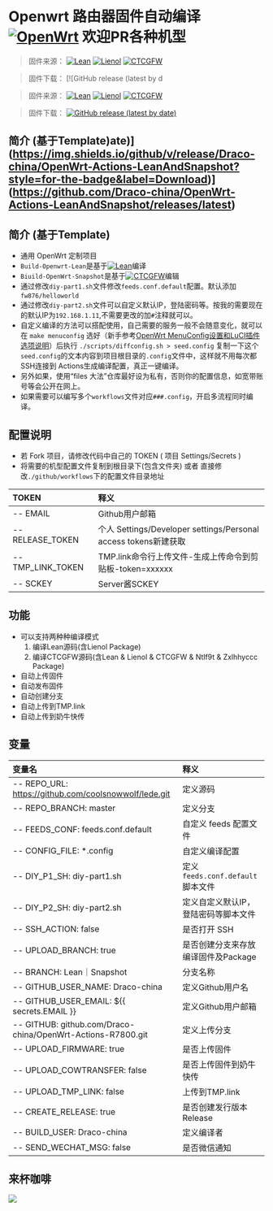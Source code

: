 # Openwrt 路由器固件自动编译 [![OpenWrt](https://img.shields.io/badge/From-OpenWrt-blue.svg?style=for-the-badge&logo=appveyor)](https://github.com/openwrt/openwrt) 欢迎PR各种机型

>固件来源：
[![Lean](https://img.shields.io/badge/Lede-Lean-red.svg?style=flat&logo=appveyor)](https://github.com/coolsnowwolf/lede)
[![Lienol](https://img.shields.io/badge/Package-Lienol-blueviolet.svg?style=flat&logo=appveyor)](https://github.com/Lienol/openwrt-package)
[![CTCGFW](https://img.shields.io/badge/OpenWrt-CTCGFW-orange.svg?style=flat&logo=appveyor)](https://github.com/project-openwrt/openwrt)

>固件下载：
[![GitHub release (latest by d

>固件来源：
[![Lean](https://img.shields.io/badge/Lede-Lean-red.svg?style=flat&logo=appveyor)](https://github.com/coolsnowwolf/lede)
[![Lienol](https://img.shields.io/badge/Package-Lienol-blueviolet.svg?style=flat&logo=appveyor)](https://github.com/Lienol/openwrt-package)
[![CTCGFW](https://img.shields.io/badge/OpenWrt-CTCGFW-orange.svg?style=flat&logo=appveyor)](https://github.com/project-openwrt/openwrt)

>固件下载：
[![GitHub release (latest by date)](https://img.shields.io/github/v/release/Draco-china/OpenWrt-Actions-LeanAndSnapshot?style=for-the-badge&label=Download)](https://github.com/Draco-china/OpenWrt-Actions-LeanAndSnapshot/releases/latest)


## 简介 (基于Template)ate)](https://img.shields.io/github/v/release/Draco-china/OpenWrt-Actions-LeanAndSnapshot?style=for-the-badge&label=Download)](https://github.com/Draco-china/OpenWrt-Actions-LeanAndSnapshot/releases/latest)


## 简介 (基于Template)

- 通用 OpenWrt 定制项目
- `Build-Openwrt-Lean`是基于[![Lean](https://img.shields.io/badge/Lede-Lean-red.svg?style=flat&logo=appveyor)](https://github.com/coolsnowwolf/lede)编译
- `Biuild-OpenWrt-Snapshot`是基于[![CTCGFW](https://img.shields.io/badge/OpenWrt-CTCGFW-orange.svg?style=flat&logo=appveyor)](https://github.com/project-openwrt/openwrt)编辑
- 通过修改`diy-part1.sh`文件修改`feeds.conf.default`配置。默认添加`fw876/helloworld`
- 通过修改`diy-part2.sh`文件可以自定义默认IP，登陆密码等。按我的需要现在的默认IP为`192.168.1.11`,不需要更改的加`#`注释就可以。
- 自定义编译的方法可以搭配使用，自己需要的服务一般不会随意变化，就可以在 `make menuconfig` 选好（新手参考[OpenWrt MenuConfig设置和LuCI插件选项说明](https://mtom.ml/827.html)）后执行 `./scripts/diffconfig.sh > seed.config` 复制一下这个`seed.config`的文本内容到项目根目录的`.config`文件中，这样就不用每次都SSH连接到 Actions生成编译配置，真正一键编译。
- 另外如果，使用“files 大法”仓库最好设为私有，否则你的配置信息，如宽带账号等会公开在网上。
- 如果需要可以编写多个`workflows`文件对应`###.config`，开启多流程同时编译。

## 配置说明

- 若 Fork 项目，请修改代码中自己的 TOKEN ( 项目 Settings/Secrets )
- 将需要的机型配置文件复制到根目录下(包含文件夹) 或者 直接修改`./github/workflows`下的配置文件目录地址

| TOKEN             | 释义                                                            |
| :---------------- | :-------------------------------------------------------------- |
| -- EMAIL          | Github用户邮箱                                                  |
| -- RELEASE_TOKEN  | 个人 Settings/Developer settings/Personal access tokens新建获取 |
| -- TMP_LINK_TOKEN | TMP.link命令行上传文件-生成上传命令到剪贴板-token=xxxxxx        |
| -- SCKEY          | Server酱SCKEY                                                   |

## 功能

- 可以支持两种种编译模式
  1. 编译Lean源码(含Lienol Package)
  2. 编译CTCGFW源码(含Lean & Lienol & CTCGFW & Ntlf9t & Zxlhhyccc Package)
- 自动上传固件
- 自动发布固件
- 自动创建分支
- 自动上传到TMP.link
- 自动上传到奶牛快传

## 变量

| 变量名                                                      | 释义                                 |
| :---------------------------------------------------------- | :----------------------------------- |
| -- REPO_URL: <https://github.com/coolsnowwolf/lede.git>     | 定义源码                             |
| -- REPO_BRANCH: master                                      | 定义分支                             |
| -- FEEDS_CONF: feeds.conf.default                           | 自定义 feeds 配置文件                |
| -- CONFIG_FILE: *.config                                     | 自定义编译配置                       |
| -- DIY_P1_SH: diy-part1.sh                                  | 定义`feeds.conf.default`脚本文件     |
| -- DIY_P2_SH: diy-part2.sh                                  | 定义自定义默认IP，登陆密码等脚本文件 |
| -- SSH_ACTION: false                                        | 是否打开 SSH                         |
| -- UPLOAD_BRANCH: true                                      | 是否创建分支来存放编译固件及Package  |
| -- BRANCH: Lean｜Snapshot                                   | 分支名称                             |
| -- GITHUB_USER_NAME: Draco-china                            | 定义Github用户名                     |
| -- GITHUB_USER_EMAIL: ${{ secrets.EMAIL }}                  | 定义Github用户邮箱                   |
| -- GITHUB: github.com/Draco-china/OpenWrt-Actions-R7800.git | 定义上传分支                         |
| -- UPLOAD_FIRMWARE: true                                    | 是否上传固件                         |
| -- UPLOAD_COWTRANSFER: false                                | 是否上传固件到奶牛快传               |
| -- UPLOAD_TMP_LINK: false                                   | 上传到TMP.link                       |
| -- CREATE_RELEASE: true                                     | 是否创建发行版本 Release             |
| -- BUILD_USER: Draco-china                                  | 定义编译者                           |
| -- SEND_WECHAT_MSG: false                                   | 是否微信通知                         |

## 来杯咖啡

![](https://github.com/Draco-china/OpenWrt-Actions-LeanAndSnapshot/blob/master/.github/Sponsor.png)
